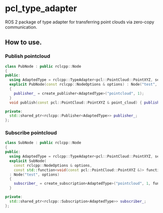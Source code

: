 # pcl_type_adapter

ROS 2 package of type adapter for transferring point clouds via zero-copy communication.

## How to use.

### Publish pointcloud

```cpp
class PubNode : public rclcpp::Node
{
public:
  using AdaptedType = rclcpp::TypeAdapter<pcl::PointCloud::PointXYZ, sensor_msgs::msg::PointCloud2>;
  explicit PubNode(const rclcpp::NodeOptions & options) : Node("test", options)
  {
    publisher_ = create_publisher<AdaptedType>("pointcloud", 1);
  }
  void publish(const pcl::PointCloud::PointXYZ & point_cloud) { publisher_->publish(point_cloud); }

private:
  std::shared_ptr<rclcpp::Publisher<AdaptedType>> publisher_;
};
```

### Subscribe pointcloud

```cpp
class SubNode : public rclcpp::Node
{
public:
  using AdaptedType = rclcpp::TypeAdapter<pcl::PointCloud::PointXYZ, sensor_msgs::msg::PointCloud2>;
  explicit SubNode(
    const rclcpp::NodeOptions & options,
    const std::function<void(const pcl::PointCloud::PointXYZ &)> function)
  : Node("test", options)
  {
    subscriber_ = create_subscription<AdaptedType>("pointcloud", 1, function);
  }

private:
  std::shared_ptr<rclcpp::Subscription<AdaptedType>> subscriber_;
};
```
